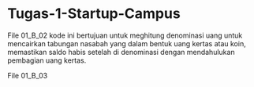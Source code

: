# Tugas-1-Startup-Campus

File 01_B_02 kode ini bertujuan untuk meghitung denominasi uang untuk mencairkan tabungan nasabah yang dalam bentuk uang kertas atau koin, memastikan saldo habis setelah di denominasi dengan mendahulukan pembagian uang kertas. 

File 01_B_03 
